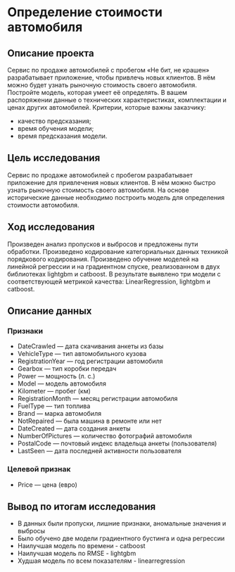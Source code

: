 # Определение стоимости автомобиля

## Описание проекта

Сервис по продаже автомобилей с пробегом «Не бит, не крашен» разрабатывает приложение, чтобы привлечь новых клиентов. В нём можно будет узнать рыночную стоимость своего автомобиля.
Постройте модель, которая умеет её определять. В вашем распоряжении данные о технических характеристиках, комплектации и ценах других автомобилей.
Критерии, которые важны заказчику:
- качество предсказания;
- время обучения модели;
- время предсказания модели.

## Цель исследования

Сервис по продаже автомобилей с пробегом  разрабатывает приложение для привлечения новых клиентов. В нём можно быстро узнать рыночную стоимость своего автомобиля. На основе исторические данные необходимо построить модель для определения стоимости автомобиля.

## Ход исследования

Произведен анализ пропусков и выбросов и предложены пути обработки. Произведено кодирование категориальных данных техникой порядкового кодирования. Произведено обучение моделей на линейной регрессии и на градиентном спуске, реализованном в двух библиотеках lightgbm и catboost. В результате выявлено три модели с соответствующей метрикой качества: LinearRegression, lightgbm и catboost. 

## Описание данных

### Признаки
- DateCrawled — дата скачивания анкеты из базы
- VehicleType — тип автомобильного кузова
- RegistrationYear — год регистрации автомобиля
- Gearbox — тип коробки передач
- Power — мощность (л. с.)
- Model — модель автомобиля
- Kilometer — пробег (км)
- RegistrationMonth — месяц регистрации автомобиля
- FuelType — тип топлива
- Brand — марка автомобиля
- NotRepaired — была машина в ремонте или нет
- DateCreated — дата создания анкеты
- NumberOfPictures — количество фотографий автомобиля
- PostalCode — почтовый индекс владельца анкеты (пользователя)
- LastSeen — дата последней активности пользователя
### Целевой признак
- Price — цена (евро)

## Вывод по итогам исследования

- В данных были пропуски, лишние признаки, аномальные значения и выбросы
- Было обучено две модели градиентного бустинга и одна регрессии
- Наилучшая модель по времени - catboost
- Наилучшая модель по RMSE - lightgbm
- Худшая модель по всем показателям - linearregression
